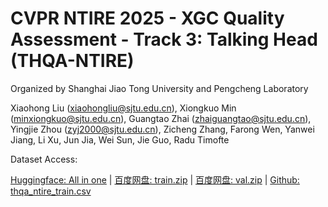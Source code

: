 # CVPR NTIRE 2025 - XGC Quality Assessment - Track 3: Talking Head (THQA-NTIRE)
Organized by Shanghai Jiao Tong University and Pengcheng Laboratory 

Xiaohong Liu (xiaohongliu@sjtu.edu.cn), Xiongkuo Min (minxiongkuo@sjtu.edu.cn), Guangtao Zhai (zhaiguangtao@sjtu.edu.cn), Yingjie Zhou (zyj2000@sjtu.edu.cn), Zicheng Zhang, Farong Wen, Yanwei Jiang, Li Xu, Jun Jia, Wei Sun, Jie Guo, Radu Timofte 

Dataset Access:

[Huggingface: All in one](https://huggingface.co/datasets/zyj2000/THQA-NTIRE/tree/main) | [百度网盘: train.zip](https://pan.baidu.com/s/1sCk5y4FFm5QwW4VhZojDAQ?pwd=thqa) | [百度网盘: val.zip](https://pan.baidu.com/s/1MSZq0Ol-pbVdJ5HqDjJ96g?pwd=thqa) | [Github: thqa_ntire_train.csv](https://github.com/zyj-2000/THQA-NTIRE/blob/main/thqa_ntire_train.csv)


